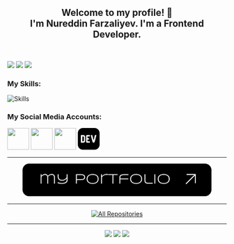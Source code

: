 
<h2 align=center>Welcome to my profile! 👋 <br>
I'm Nureddin Farzaliyev.
I'm a Frontend Developer.</h2> <br>

[![](https://visitcount.itsvg.in/api?id=nureddinfarzaliyev&label=Profile%20Views&color=1&icon=5&pretty=false)](https://visitcount.itsvg.in)
![](https://www.codewars.com/users/NureddinFarzaliyev/badges/micro)
![](https://user-badge.committers.top/azerbaijan/NureddinFarzaliyev.svg)

### My Skills: <br>
<!--
[![My Skills](https://skillicons.dev/icons?i=python,linux,html,css,bootstrap,tailwindcss,figma,git,javascript,typescript,vite,react,nodejs,mongodb,expressjs)](https://skillicons.dev)
-->
![Skills](https://skills-icons.vercel.app/api/icons?i=python,linux,html,css,bootstrap,tailwindcss,motion,radixui,figma,git,javascript,typescript,vite,react,redux,nextjs,nodejs,mongodb,expressjs,jwt,supabase,zustand)

### My Social Media Accounts:
<a href="https://www.instagram.com/nureddinfarzaliyev/"><img src="https://github.com/ixrzr/skills-icons/blob/main/icons/instagram.svg" height="50" width="50"/></a> <a href="https://www.linkedin.com/in/nureddin-farzaliyev-4a05b6254/"><img src="https://github.com/ixrzr/skills-icons/blob/main/icons/linkedin.svg" height="50" width="50"/></a> <a href="https://github.com/nureddinfarzaliyev"><img src="https://github.com/ixrzr/skills-icons/blob/main/icons/github.svg" height="50" width="50"/></a> <a href="https://dev.to/nureddinfarzaliyev"><img src="https://github.com/tandpfun/skill-icons/blob/main/icons/DevTo-Dark.svg" height="50" width="50"/></a>

****

<p align=center>
  <a href="https://farzaliyev.netlify.app" target="_blank"><img alt="My Portfolio" title="All Repositories" src="https://github.com/NureddinFarzaliyev/NureddinFarzaliyev/blob/main/portfolio-link.png"/></a>
</p>

****

<p align=center>
  <a href="https://github.com/nureddinfarzaliyev?tab=repositories&sort=stargazers"><img alt="All Repositories" title="All Repositories" src="https://custom-icon-badges.demolab.com/badge/-Click%20Here%20For%20All%20My%20Repos-1F222E?style=for-the-badge&logoColor=white&logo=repo"/></a>
</p>

****
  
<div align=center>
  <img src = "https://github-readme-streak-stats.herokuapp.com/?user=nureddinfarzaliyev&theme=react&hide_border=true" height = 250>
  <img src = "https://github-readme-stats.vercel.app/api?username=nureddinfarzaliyev&theme=react&show_icons=true&hide_border=true&count_private=true&hide_rank=true&include_all_commits=true" height = 200>
  <img src = "https://github-readme-stats.vercel.app/api/top-langs/?username=nureddinfarzaliyev&theme=react&show_icons=true&hide_border=true&layout=compact" height = 200>
</div>
